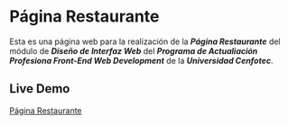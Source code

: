 # Página Restaurante

Esta es una página web para la realización de la ***Página Restaurante*** del módulo de ***Diseño de Interfaz Web*** del ***Programa de Actualiación Profesiona Front-End Web Development*** de la ***Universidad Cenfotec***.

## Live Demo
[Página Restaurante](https://restaurante-cenfotec.web.app/)


